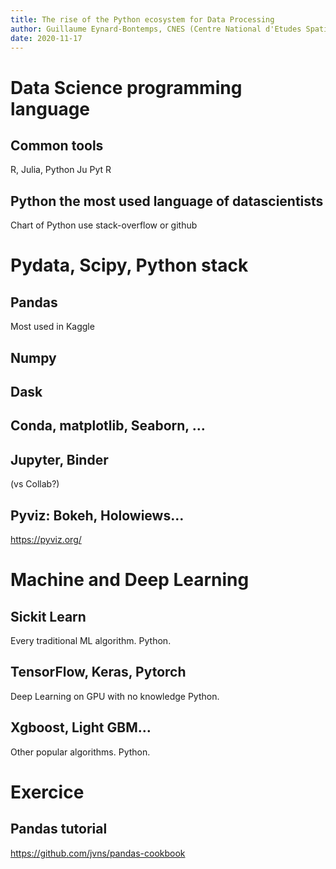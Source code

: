 ```yaml
---
title: The rise of the Python ecosystem for Data Processing 
author: Guillaume Eynard-Bontemps, CNES (Centre National d'Etudes Spatiales - French Space Agency)
date: 2020-11-17
---
```


# Data Science programming language

## Common tools

R, Julia, Python
Ju Pyt R

## Python the most used language of datascientists

Chart of Python use stack-overflow or github


# Pydata, Scipy, Python stack

## Pandas

 Most used in Kaggle
 
## Numpy

## Dask

## Conda, matplotlib, Seaborn, …

## Jupyter, Binder 

(vs Collab?)

## Pyviz: Bokeh, Holowiews… 

https://pyviz.org/ 

# Machine and Deep Learning

## Sickit Learn

Every traditional ML algorithm.
Python.

## TensorFlow, Keras, Pytorch

Deep Learning on GPU with no knowledge
Python.

## Xgboost, Light GBM…

Other popular algorithms. Python.

# Exercice

## Pandas tutorial

https://github.com/jvns/pandas-cookbook 

